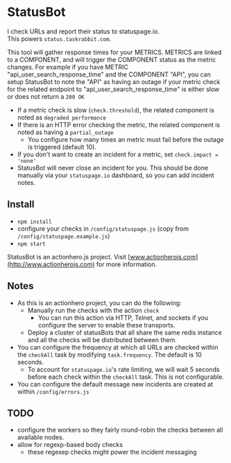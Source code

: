 # StatusBot

I check URLs and report their status to statuspage.io.  
This powers `status.taskrabbit.com`.

This tool will gather response times for your METRICS.
METRICS are linked to a COMPONENT, and will trigger the COMPONENT status as the metric changes.  For example if you have METRIC "api_user_search_response_time" and the COMPONENT "API", you can setup StatusBot to note the "API" as having an outage if your metric check for the related endpoint to "api_user_search_response_time" is either slow or does not return a `200 OK`

- If a metric check is slow (`check.threshold`), the related component is noted as `degraded performance`
- If there is an HTTP error checking the metric, the related component is noted as having a `partial_outage`
  - You configure how many times an metric must fail before the outage is triggered (default 10).
- If you don't want to create an incident for a metric, set `check.impact = 'none'` 
- StatusBot will never close an incident for you.  This should be done manually via your `statuspage.io` dashboard, so you can add incident notes. 

## Install

- `npm install`
- configure your checks in `/config/statuspage.js` (copy from `/config/statuspage.example.js`)
- `npm start`

StatusBot is an actionhero.js project. Visit [www.actionherojs.com](http://www.actionherojs.com) for more information.

## Notes

- As this is an actionhero project, you can do the following:
  - Manually run the checks with the action `check`
    - You can run this action via HTTP, Telnet, and sockets if you configure the server to enable these transports.
  - Deploy a cluster of statusBots that all share the same redis instance and all the checks will be distributed between them. 
- You can configure the frequency at which all URLs are checked within the `checkAll` task by modifying `task.frequency`.  The default is 10 seconds. 
  - To account for `statuspage.io`'s rate limiting, we will wait 5 seconds before each check within the `checkAll` task.  This is not configurable.
- You can configure the default message new incidents are created at within `/config/errors.js`

## TODO

- configure the workers so they fairly round-robin the checks between all available nodes. 
- allow for regexp-based body checks
  - these regexep checks might power the incident messaging
